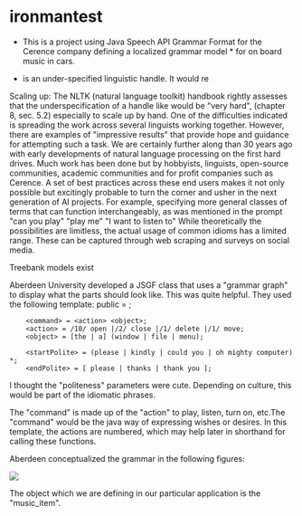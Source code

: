 # ironmantest
* This is a project using Java Speech API Grammar Format for the Cerence company defining a localized grammar model * for on board music in cars.


* <unk> is an under-specified linguistic handle. It would re


Scaling up:
    The NLTK (natural language toolkit) handbook rightly assesses that the underspecification of a handle like <unk> would be "very hard", (chapter 8, sec. 5.2) especially to scale up by hand.  One of the difficulties indicated is spreading the work across several linguists working together. However, there are examples of "impressive results" that provide hope and guidance for attempting such a task. We are certainly further along than 30 years ago with early developments of natural language processing on the first hard drives. Much work has been done but by hobbyists, linguists, open-source communities, academic communities and for profit companies such as Cerence. A set of best practices across these end users makes it not only possible but excitingly probable to turn the corner and usher in the next generation of AI projects.
    For example, specifying more general classes of terms that can function interchangeably, as was mentioned in the prompt 
        "can you play"
        "play me"
        "I want to listen to"
        While theoretically the possibilities are limitless, the actual usage of common idioms has a limited range. These can be captured through web scraping and surveys on social media.


Treebank models exist

Aberdeen University developed a JSGF class that uses a "grammar graph" to display what the parts should look like. This was quite helpful. They used the following template:
    public <basicCmd> = <startPolite> <command> <endPolite>;
  
        <command> = <action> <object>;
        <action> = /10/ open |/2/ close |/1/ delete |/1/ move;
        <object> = [the | a] (window | file | menu);
  
        <startPolite> = (please | kindly | could you | oh mighty computer) *;
        <endPolite> = [ please | thanks | thank you ];

I thought the "politeness" parameters were cute. Depending on culture, this would be part of the idiomatic phrases.

The "command" is made up of the "action" to play, listen, turn on, etc.The "command" would be the java way of expressing wishes or desires. In this template, the actions are numbered, which may help later in shorthand for calling these functions.

Aberdeen conceptualized the grammar in the following figures:

<img src="https://www.dropbox.com/s/hbxc96c6uxdjdnh/abdn_gram_pic.png?dl=0"/>

The object which we are defining in our particular application is the "music_item". 